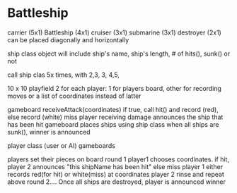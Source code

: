 # Battleship

carrier (5x1)
Battleship (4x1)
cruiser (3x1)
submarine (3x1)
destroyer (2x1)
can be placed diagonally and horizontally

ship class
object will include ship's name, ship's length, # of hits(), sunk() or not

call ship clas 5x times, with 2,3, 3, 4,5,

10 x 10 playfield
2 for each player: 1 for players board, other for recording moves
or a list of coordinates instead of latter

gameboard
receiveAttack(coordinates)
if true, call hit() and record (red), else record (white) miss
player receiving damage announces the ship that has been hit
gameboard places ships using ship class
when all ships are sunk(), winner is announced

player class (user or AI)
gameboards

players set their pieces on board
round 1
player1 chooses coordinates.
if hit, player 2 announces "this shipName has been hit" else miss
player 1 either records red(for hit) or white(miss) at coordinates
player 2 rinse and repeat above
round 2....
Once all ships are destroyed, player is announced winner
